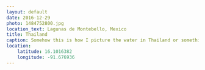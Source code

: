 ```yaml
---
layout: default
date: 2016-12-29
photo: 1484752800.jpg
location_text: Lagunas de Montebello, Mexico
title: Thailand
caption: Somehow this is how I picture the water in Thailand or something, but it is 'sadly' just a lake in Mexico with bad weather :)
location:
    latitude: 16.1016382
    longitude: -91.676936
---
```

